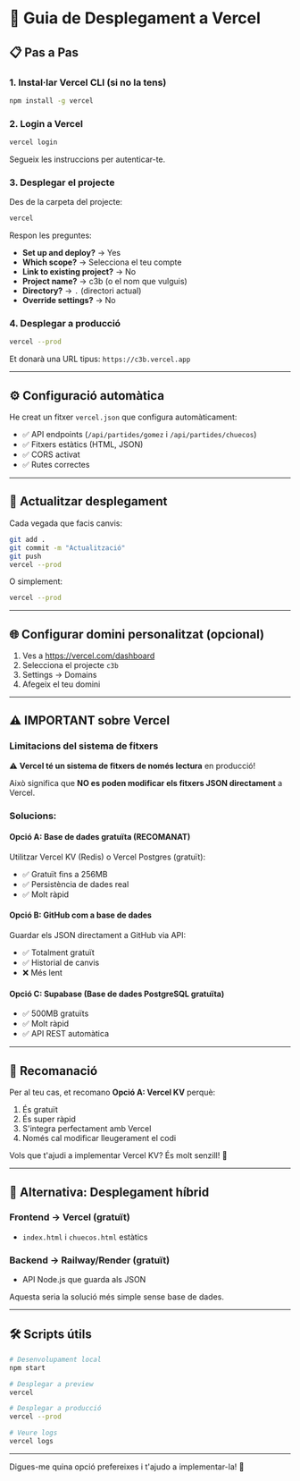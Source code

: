 # 🚀 Guia de Desplegament a Vercel

## 📋 Pas a Pas

### 1. Instal·lar Vercel CLI (si no la tens)

```bash
npm install -g vercel
```

### 2. Login a Vercel

```bash
vercel login
```

Segueix les instruccions per autenticar-te.

### 3. Desplegar el projecte

Des de la carpeta del projecte:

```bash
vercel
```

Respon les preguntes:
- **Set up and deploy?** → Yes
- **Which scope?** → Selecciona el teu compte
- **Link to existing project?** → No
- **Project name?** → c3b (o el nom que vulguis)
- **Directory?** → `.` (directori actual)
- **Override settings?** → No

### 4. Desplegar a producció

```bash
vercel --prod
```

Et donarà una URL tipus: `https://c3b.vercel.app`

---

## ⚙️ Configuració automàtica

He creat un fitxer `vercel.json` que configura automàticament:
- ✅ API endpoints (`/api/partides/gomez` i `/api/partides/chuecos`)
- ✅ Fitxers estàtics (HTML, JSON)
- ✅ CORS activat
- ✅ Rutes correctes

---

## 🔄 Actualitzar desplegament

Cada vegada que facis canvis:

```bash
git add .
git commit -m "Actualització"
git push
vercel --prod
```

O simplement:

```bash
vercel --prod
```

---

## 🌐 Configurar domini personalitzat (opcional)

1. Ves a https://vercel.com/dashboard
2. Selecciona el projecte `c3b`
3. Settings → Domains
4. Afegeix el teu domini

---

## ⚠️ IMPORTANT sobre Vercel

### Limitacions del sistema de fitxers

⚠️ **Vercel té un sistema de fitxers de només lectura** en producció!

Això significa que **NO es poden modificar els fitxers JSON directament** a Vercel.

### Solucions:

#### Opció A: Base de dades gratuïta (RECOMANAT)
Utilitzar Vercel KV (Redis) o Vercel Postgres (gratuït):
- ✅ Gratuït fins a 256MB
- ✅ Persistència de dades real
- ✅ Molt ràpid

#### Opció B: GitHub com a base de dades
Guardar els JSON directament a GitHub via API:
- ✅ Totalment gratuït
- ✅ Historial de canvis
- ❌ Més lent

#### Opció C: Supabase (Base de dades PostgreSQL gratuïta)
- ✅ 500MB gratuïts
- ✅ Molt ràpid
- ✅ API REST automàtica

---

## 🎯 Recomanació

Per al teu cas, et recomano **Opció A: Vercel KV** perquè:
1. És gratuït
2. És super ràpid
3. S'integra perfectament amb Vercel
4. Només cal modificar lleugerament el codi

Vols que t'ajudi a implementar Vercel KV? És molt senzill! 🚀

---

## 📝 Alternativa: Desplegament híbrid

### Frontend → Vercel (gratuït)
- `index.html` i `chuecos.html` estàtics

### Backend → Railway/Render (gratuït)
- API Node.js que guarda als JSON

Aquesta seria la solució més simple sense base de dades.

---

## 🛠️ Scripts útils

```bash
# Desenvolupament local
npm start

# Desplegar a preview
vercel

# Desplegar a producció
vercel --prod

# Veure logs
vercel logs
```

---

Digues-me quina opció prefereixes i t'ajudo a implementar-la! 🎱
